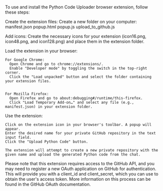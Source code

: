To use and install the Python Code Uploader browser extension, follow these steps:

  Create the extension files: Create a new folder on your computer:
    manifest.json
    popup.html
    popup.js
    upload_to_github.js

  Add icons: Create the necessary icons for your extension (icon16.png, icon48.png, and icon128.png) and place them in the extension folder.

  Load the extension in your browser:
    
    For Google Chrome:
      Open Chrome and go to chrome://extensions/.
      Enable "Developer mode" by toggling the switch in the top-right corner.
      Click the "Load unpacked" button and select the folder containing your extension files.


    For Mozilla Firefox:
      Open Firefox and go to about:debugging#/runtime/this-firefox.
      Click "Load Temporary Add-on…" and select any file (e.g., manifest.json) in your extension folder.

  Use the extension:

    Click on the extension icon in your browser's toolbar. A popup will appear.
    Enter the desired name for your private GitHub repository in the text input field.
    Click the "Upload Python Code" button. 
      
    The extension will attempt to create a new private repository with the given name and upload the generated Python code from the chat.

Please note that this extension requires access to the GitHub API, and you may need to register a new OAuth application on GitHub for authentication. This will provide you with a client_id and client_secret, which you can use to obtain the user's access token. More information on this process can be found in the GitHub OAuth documentation.
